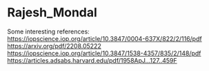# Rajesh_Mondal

Some interesting references:
https://iopscience.iop.org/article/10.3847/0004-637X/822/2/116/pdf
https://arxiv.org/pdf/2208.05222
https://iopscience.iop.org/article/10.3847/1538-4357/835/2/148/pdf
https://articles.adsabs.harvard.edu/pdf/1958ApJ...127..459F

